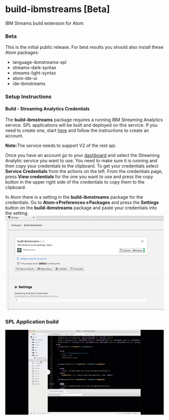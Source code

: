 # build-ibmstreams [Beta]
IBM Streams build extension for Atom

### Beta
This is the initial public release.  For best results you should also install these Atom packages:
* language-ibmstreams-spl
* streams-dark-syntax
* streams-light-syntax
* atom-ide-ui
* ide-ibmstreams

### Setup Instructions
#### Build - Streaming Analytics Credentials
The <b>build-ibmstreams</b> package requires a running IBM Streaming Analytics service. SPL applications will be built and deployed on this service. If you need to create one, start <a href="https://console.bluemix.net/catalog/services/streaming-analytics" rel="noopener" target="_blank">here</a> and follow the instructions to create an account.

<b>Note:</b>The service needs to support V2 of the rest api.

Once you have an account go to your <a href="https://console.bluemix.net/dashboard/apps" rel="noopener" target="_blank">dashboard</a> and select the Streaming Analytic service you want to use. You need to make sure it is running and then copy your credentials to the clipboard. To get your credentials select <b>Service Credentials</b> from the actions on the left. From the credentials page, press <b>View credentials</b> for the one you want to use and press the copy button in the upper right side of the credentials to copy them to the clipboard.

In Atom there is a setting in the <b>build-ibmstreams</b> package for the credentials. Go to <b>Atom->Preferences->Packages</b> and press the <b>Settings</b> button on the <b>build-ibmstreams</b> package and paste your credentials into the setting.
![](./images/atomcredssetting.png)


### SPL Application build
![](./images/build.gif)